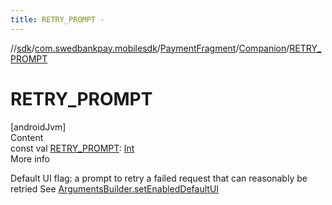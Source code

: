 ```yaml
---
title: RETRY_PROMPT -
---
```

//[sdk](../../../../index)/[com.swedbankpay.mobilesdk](../../index)/[PaymentFragment](../index)/[Companion](index)/[RETRY_PROMPT](-r-e-t-r-y_-p-r-o-m-p-t)



# RETRY_PROMPT  
[androidJvm]  
Content  
const val [RETRY_PROMPT](-r-e-t-r-y_-p-r-o-m-p-t): [Int](https://kotlinlang.org/api/latest/jvm/stdlib/kotlin/-int/index.html)  
More info  


Default UI flag: a prompt to retry a failed request that can reasonably be retried See [ArgumentsBuilder.setEnabledDefaultUI](../-arguments-builder/set-enabled-default-u-i)

  



